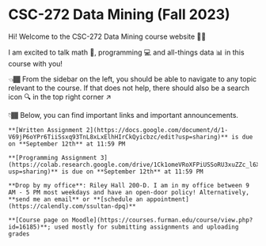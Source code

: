 # CSC-272 Data Mining (Fall 2023)

Hi! Welcome to the CSC-272 Data Mining course website 👋🏾

I am excited to talk math 🔢, programming 💻 and all-things data 📊 in this course with you! 

👈🏾 From the sidebar on the left, you should be able to navigate to any topic relevant to the course. If that does not help, there should also be a search icon 🔍 in the top right corner ↗️

👇🏾 Below, you can find important links and important announcements. 

<!-- ## Important Links 

* **[Course Moodle]()** page
* **[Schedule an Appointment]()** page -->

<!-- 
<img width="60%" src="https://images.squarespace-cdn.com/content/v1/55784beee4b06b39773765ab/1551633983260-R111JMHJ34G3YMDLGCNF/Processing_interface_1_detail_72.jpg">
<p style="text-align: right;color:gray;font-size: 0.75rem;"><a href="https://en.wikipedia.org/wiki/Julie_Mehretu">Laurie Frick <i>Retopistics: A Renegade Excavation</i>, 2001</a></p>  -->

```{important}
**[Written Assignment 2](https://docs.google.com/document/d/1-V69jP6oYPr6TiiSsxq93TnL8xLxElhHIrCkQyicbzc/edit?usp=sharing)** is due on **September 12th** at 11:59 PM
```

```{important}
**[Programming Assignment 3](https://colab.research.google.com/drive/1Ck1omeVRoXFPiUSSoRU3xuZZc_l6XmzH?usp=sharing)** is due on **September 12th** at 11:59 PM
```

```{tip}
**Drop by my office**: Riley Hall 200-D. I am in my office between 9 AM - 5 PM most weekdays and have an open-door policy! Alternatively, **send me an email** or **[schedule an appointment](https://calendly.com/ssultan-dpq)** 
```

```{seealso}
**[Course page on Moodle](https://courses.furman.edu/course/view.php?id=16185)**; used mostly for submitting assignments and uploading grades
```

<!-- ## Important Annoucements:  -->


<!-- 
![Image](https://upload.wikimedia.org/wikipedia/commons/2/2f/Linear_subspaces_with_shading.svg) -->
<!-- 
![Test](https://images.squarespace-cdn.com/content/v1/55784beee4b06b39773765ab/1551633983260-R111JMHJ34G3YMDLGCNF/Processing_interface_1_detail_72.jpg)

![Test](https://media.tenor.com/7imovmmNqoYAAAAd/data-center-security-market.gif)

![Test](https://images.fineartamerica.com/images/artworkimages/mediumlarge/3/data-center-room-with-server-hardware-marvin-solorzano.jpg) -->
<!-- ***Welcome to the CSC-272 Data Mining course!** -->


<!-- 
This is a small sample book to give you a feel for how book content is
structured.
It shows off a few of the major file types, as well as some sample content.
It does not go in-depth into any particular topic - check out [the Jupyter Book documentation](https://jupyterbook.org) for more information.

Check out the content pages bundled with this sample book to see more. -->

<!-- 
```{tableofcontents}
``` -->

